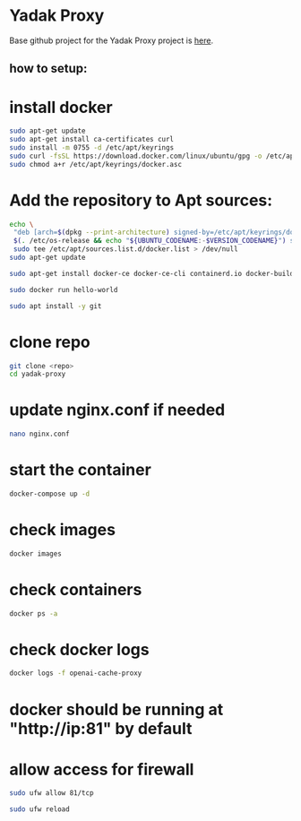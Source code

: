 # Yadak Proxy

Base github project for the Yadak Proxy project is [here](https://github.com/gpt4thewin/docker-nginx-openai-api-cache.git).

## how to setup:

# install docker

```bash
sudo apt-get update
sudo apt-get install ca-certificates curl
sudo install -m 0755 -d /etc/apt/keyrings
sudo curl -fsSL https://download.docker.com/linux/ubuntu/gpg -o /etc/apt/keyrings/docker.asc
sudo chmod a+r /etc/apt/keyrings/docker.asc
```

# Add the repository to Apt sources:

```bash
echo \
 "deb [arch=$(dpkg --print-architecture) signed-by=/etc/apt/keyrings/docker.asc] https://download.docker.com/linux/ubuntu \
 $(. /etc/os-release && echo "${UBUNTU_CODENAME:-$VERSION_CODENAME}") stable" | \
 sudo tee /etc/apt/sources.list.d/docker.list > /dev/null
sudo apt-get update

sudo apt-get install docker-ce docker-ce-cli containerd.io docker-buildx-plugin docker-compose-plugin docker-compose

sudo docker run hello-world

sudo apt install -y git
```

# clone repo

```bash
git clone <repo>
cd yadak-proxy
```

# update nginx.conf if needed

```bash
nano nginx.conf
```

# start the container

```bash
docker-compose up -d
```

# check images

```bash
docker images
```

# check containers

```bash
docker ps -a
```

# check docker logs

```bash
docker logs -f openai-cache-proxy
```

# docker should be running at "http://ip:81" by default

# allow access for firewall

```bash
sudo ufw allow 81/tcp

sudo ufw reload
```
